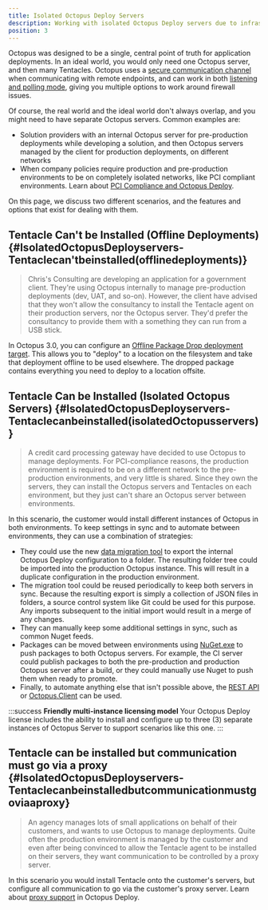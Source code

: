 ```yaml
---
title: Isolated Octopus Deploy Servers
description: Working with isolated Octopus Deploy servers due to infrastructure or governance requirements.
position: 3
---
```


Octopus was designed to be a single, central point of truth for application deployments. In an ideal world, you would only need one Octopus server, and then many Tentacles. Octopus uses a [secure communication channel](/docs/reference/octopus-tentacle-communication/index.md) when communicating with remote endpoints, and can work in both [listening and polling mode](/docs/infrastructure/windows-targets/index.md), giving you multiple options to work around firewall issues.

Of course, the real world and the ideal world don't always overlap, and you might need to have separate Octopus servers. Common examples are:

- Solution providers with an internal Octopus server for pre-production deployments while developing a solution, and then Octopus servers managed by the client for production deployments, on different networks
- When company policies require production and pre-production environments to be on completely isolated networks, like PCI compliant environments. Learn about [PCI Compliance and Octopus Deploy](/docs/reference/pci-compliance-and-octopus-deploy.md).

On this page, we discuss two different scenarios, and the features and options that exist for dealing with them.

## Tentacle Can't be Installed (Offline Deployments) {#IsolatedOctopusDeployservers-Tentaclecan&#39;tbeinstalled(offlinedeployments)}

> Chris's Consulting are developing an application for a government client. They're using Octopus internally to manage pre-production deployments (dev, UAT, and so-on). However, the client have advised that they won't allow the consultancy to install the Tentacle agent on their production servers, nor the Octopus server. They'd prefer the consultancy to provide them with a something they can run from a USB stick.

In Octopus 3.0, you can configure an [Offline Package Drop deployment target](/docs/infrastructure/offline-package-drop.md). This allows you to "deploy" to a location on the filesystem and take that deployment offline to be used elsewhere. The dropped package contains everything you need to deploy to a location offsite.

## Tentacle Can be Installed (Isolated Octopus Servers) {#IsolatedOctopusDeployservers-Tentaclecanbeinstalled(isolatedOctopusservers)}

> A credit card processing gateway have decided to use Octopus to manage deployments. For PCI-compliance reasons, the production environment is required to be on a different network to the pre-production environments, and very little is shared. Since they own the servers, they can install the Octopus servers and Tentacles on each environment, but they just can't share an Octopus server between environments.

In this scenario, the customer would install different instances of Octopus in both environments. To keep settings in sync and to automate between environments, they can use a combination of strategies:

- They could use the new [data migration tool](/docs/administration/data-migration.md) to export the internal Octopus Deploy configuration to a folder. The resulting folder tree could be imported into the production Octopus instance. This will result in a duplicate configuration in the production environment.
- The migration tool could be reused periodically to keep both servers in sync. Because the resulting export is simply a collection of JSON files in folders, a source control system like Git could be used for this purpose. Any imports subsequent to the initial import would result in a merge of any changes.
- They can manually keep some additional settings in sync, such as common Nuget feeds.
- Packages can be moved between environments using [NuGet.exe](http://docs.nuget.org/docs/reference/command-line-reference) to push packages to both Octopus servers. For example, the CI server could publish packages to both the pre-production and production Octopus server after a build, or they could manually use Nuget to push them when ready to promote.
- Finally, to automate anything else that isn't possible above, the [REST API](/docs/api-and-integration/api/index.md) or [Octopus.Client](/docs/api-and-integration/octopus.client.md) can be used.

:::success
**Friendly multi-instance licensing model**
Your Octopus Deploy license includes the ability to install and configure up to three (3) separate instances of Octopus Server to support scenarios like this one.
:::

## Tentacle can be installed but communication must go via a proxy {#IsolatedOctopusDeployservers-Tentaclecanbeinstalledbutcommunicationmustgoviaaproxy}

> An agency manages lots of small applications on behalf of their customers, and wants to use Octopus to manage deployments. Quite often the production environment is managed by the customer and even after being convinced to allow the Tentacle agent to be installed on their servers, they want communication to be controlled by a proxy server.

In this scenario you would install Tentacle onto the customer's servers, but configure all communication to go via the customer's proxy server. Learn about [proxy support](/docs/infrastructure/windows-targets/proxy-support.md) in Octopus Deploy.
